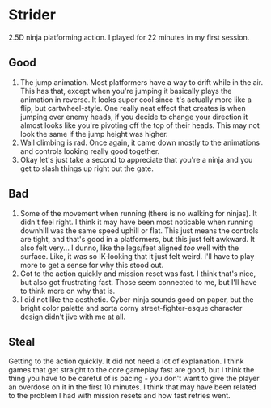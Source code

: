 # Strider
2.5D ninja platforming action. I played for 22 minutes in my first session.

## Good
1. The jump animation. Most platformers have a way to drift while in the air. This has that, except when you're jumping it basically plays the animation in reverse. It looks super cool since it's actually more like a flip, but cartwheel-style. One really neat effect that creates is when jumping over enemy heads, if you decide to change your direction it almost looks like you're pivoting off the top of their heads. This may not look the same if the jump height was higher.
2. Wall climbing is rad. Once again, it came down mostly to the animations and controls looking really good together.
3. Okay let's just take a second to appreciate that you're a ninja and you get to slash things up right out the gate.

## Bad
1. Some of the movement when running (there is no walking for ninjas). It didn't feel right. I think it may have been most noticable when running downhill was the same speed uphill or flat. This just means the controls are tight, and that's good in a platformers, but this just felt awkward. It also felt very... I dunno, like the legs/feet aligned *too* well with the surface. Like, it was so IK-looking that it just felt weird. I'll have to play more to get a sense for why this stood out.
2. Got to the action quickly and mission reset was fast. I think that's nice, but also got frustrating fast. Those seem connected to me, but I'll have to think more on why that is.
3. I did not like the aesthetic. Cyber-ninja sounds good on paper, but the bright color palette and sorta corny street-fighter-esque character design didn't jive with me at all.

## Steal

Getting to the action quickly. It did not need a lot of explanation. I think games that get straight to the core gameplay fast are good, but I think the thing you have to be careful of is pacing - you don't want to give the player an overdose on it in the first 10 minutes. I think that may have been related to the problem I had with mission resets and how fast retries went.
